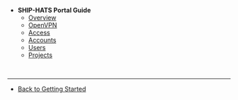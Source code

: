 - **SHIP-HATS Portal Guide**
  - [Overview](ship-hats-portal-overview)
  - [OpenVPN](set-up-open-vpn)
  - [Access](access-ship-hats-portal)
  - [Accounts](manage-account)
  - [Users](manage-users)
  - [Projects](manage-projects)
  
&nbsp;

---
  - [Back to Getting Started](../ship-hats-overview.md)  